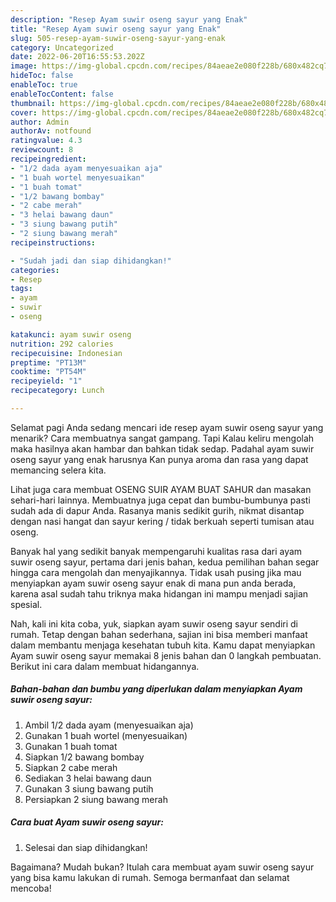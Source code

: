 ```yaml
---
description: "Resep Ayam suwir oseng sayur yang Enak"
title: "Resep Ayam suwir oseng sayur yang Enak"
slug: 505-resep-ayam-suwir-oseng-sayur-yang-enak
category: Uncategorized
date: 2022-06-20T16:55:53.202Z
image: https://img-global.cpcdn.com/recipes/84aeae2e080f228b/680x482cq70/ayam-suwir-oseng-sayur-foto-resep-utama.jpg
hideToc: false
enableToc: true
enableTocContent: false
thumbnail: https://img-global.cpcdn.com/recipes/84aeae2e080f228b/680x482cq70/ayam-suwir-oseng-sayur-foto-resep-utama.jpg
cover: https://img-global.cpcdn.com/recipes/84aeae2e080f228b/680x482cq70/ayam-suwir-oseng-sayur-foto-resep-utama.jpg
author: Admin
authorAv: notfound
ratingvalue: 4.3
reviewcount: 8
recipeingredient:
- "1/2 dada ayam menyesuaikan aja"
- "1 buah wortel menyesuaikan"
- "1 buah tomat"
- "1/2 bawang bombay"
- "2 cabe merah"
- "3 helai bawang daun"
- "3 siung bawang putih"
- "2 siung bawang merah"
recipeinstructions:

- "Sudah jadi dan siap dihidangkan!"
categories:
- Resep
tags:
- ayam
- suwir
- oseng

katakunci: ayam suwir oseng 
nutrition: 292 calories
recipecuisine: Indonesian
preptime: "PT13M"
cooktime: "PT54M"
recipeyield: "1"
recipecategory: Lunch

---
```



Selamat pagi Anda sedang mencari ide resep ayam suwir oseng sayur yang menarik? Cara membuatnya sangat gampang. Tapi Kalau keliru mengolah maka hasilnya akan hambar dan bahkan tidak sedap. Padahal ayam suwir oseng sayur yang enak harusnya Kan punya aroma dan rasa yang dapat memancing selera kita.


Lihat juga cara membuat OSENG SUIR AYAM BUAT SAHUR dan masakan sehari-hari lainnya. Membuatnya juga cepat dan bumbu-bumbunya pasti sudah ada di dapur Anda. Rasanya manis sedikit gurih, nikmat disantap dengan nasi hangat dan sayur kering / tidak berkuah seperti tumisan atau oseng.

Banyak hal yang sedikit banyak mempengaruhi kualitas rasa dari ayam suwir oseng sayur, pertama dari jenis bahan, kedua pemilihan bahan segar hingga cara mengolah dan menyajikannya. Tidak usah pusing jika mau menyiapkan ayam suwir oseng sayur enak di mana pun anda berada, karena asal sudah tahu triknya maka hidangan ini mampu menjadi sajian spesial.


Nah, kali ini kita coba, yuk, siapkan ayam suwir oseng sayur sendiri di rumah. Tetap dengan bahan sederhana, sajian ini bisa memberi manfaat dalam membantu menjaga kesehatan tubuh kita. Kamu dapat menyiapkan Ayam suwir oseng sayur memakai 8 jenis bahan dan 0 langkah pembuatan. Berikut ini cara dalam membuat hidangannya.

<!--inarticleads1-->

##### Bahan-bahan dan bumbu yang diperlukan dalam menyiapkan Ayam suwir oseng sayur:

1. Ambil 1/2 dada ayam (menyesuaikan aja)
1. Gunakan 1 buah wortel (menyesuaikan)
1. Gunakan 1 buah tomat
1. Siapkan 1/2 bawang bombay
1. Siapkan 2 cabe merah
1. Sediakan 3 helai bawang daun
1. Gunakan 3 siung bawang putih
1. Persiapkan 2 siung bawang merah




<!--inarticleads2-->

##### Cara buat Ayam suwir oseng sayur:


1. Selesai dan siap dihidangkan!



Bagaimana? Mudah bukan? Itulah cara membuat ayam suwir oseng sayur yang bisa kamu lakukan di rumah. Semoga bermanfaat dan selamat mencoba!
